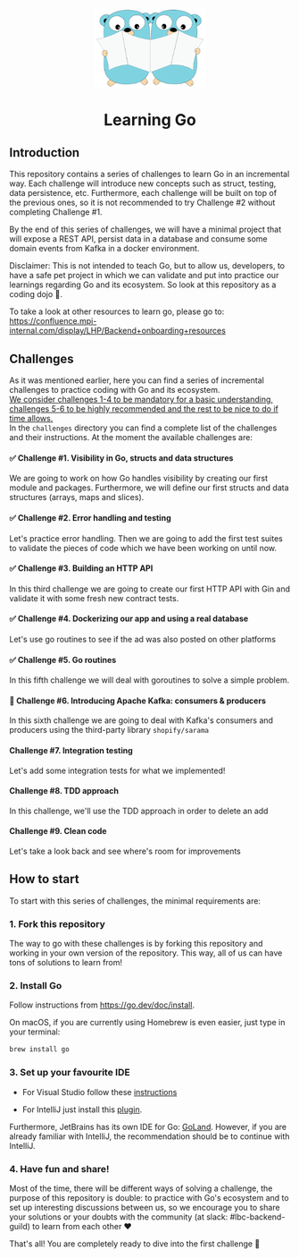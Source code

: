 <p align="center">
    <img alt="Two gophers reading something" src="img/gopher.png" width="200px" style="display: block; margin: 0 auto"/>
</p>

<h1 align="center">
  Learning Go
</h1>

## Introduction

This repository contains a series of challenges to learn Go in an incremental way. Each challenge will introduce
new concepts such as struct, testing, data persistence, etc. Furthermore, each challenge will be built on top of the
previous ones, so it is not recommended to try Challenge #2 without completing Challenge #1.

By the end of this series of challenges, we will have a minimal project that will expose a REST API, persist data in
a database and consume some domain events from Kafka in a docker environment.

Disclaimer: This is not intended to teach Go, but to allow us, developers, to have a safe pet project in which
we can validate and put into practice our learnings regarding Go and its ecosystem. So look at this repository as a
coding dojo 🥷.

To take a look at other resources to learn go, please go to: 
https://confluence.mpi-internal.com/display/LHP/Backend+onboarding+resources

## Challenges

As it was mentioned earlier, here you can find a series of incremental challenges to practice coding with Go and its
ecosystem.  
<ins>We consider challenges 1-4 to be mandatory for a basic understanding, challenges 5-6 to be highly recommended and the rest to be nice to do if time allows.</ins>  
In the `challenges` directory you can find a complete list of the challenges and their instructions. At the
moment the available challenges are:

#### ✅ Challenge #1. Visibility in Go, structs and data structures

We are going to work on how Go handles visibility by creating our first module and packages. 
Furthermore, we will define our first structs and data structures (arrays, maps and slices).

#### ✅ Challenge #2. Error handling and testing

Let's practice error handling. Then we are going to add the first test suites to validate 
the pieces of code which we have been working on until now.

#### ✅ Challenge #3. Building an HTTP API

In this third challenge we are going to create our first HTTP API with Gin and validate it with some fresh new 
contract tests.

#### ✅ Challenge #4. Dockerizing our app and using a real database

Let's use go routines to see if the ad was also posted on other platforms

#### ✅ Challenge #5. Go routines

In this fifth challenge we will deal with goroutines to solve a simple problem.

#### 🎯 Challenge #6. Introducing Apache Kafka: consumers & producers

In this sixth challenge we are going to deal with Kafka's consumers and producers using the third-party library 
`shopify/sarama`

#### Challenge #7. Integration testing

Let's add some integration tests for what we implemented!

#### Challenge #8. TDD approach

In this challenge, we'll use the TDD approach in order to delete an add

#### Challenge #9. Clean code

Let's take a look back and see where's room for improvements


## How to start

To start with this series of challenges, the minimal requirements are:

### 1. Fork this repository

The way to go with these challenges is by forking this repository and working in your own version of the repository.
This way, all of us can have tons of solutions to learn from!

### 2. Install Go

Follow instructions from https://go.dev/doc/install. 

On macOS, if you are currently using Homebrew is even easier, just type in your terminal:
```bash
brew install go
```

### 3. Set up your favourite IDE

* For Visual Studio follow these [instructions](https://learn.microsoft.com/en-us/azure/developer/go/configure-visual-studio-code)

* For IntelliJ just install this [plugin](https://plugins.jetbrains.com/plugin/9568-go?_ga=2.122569868.664457569.1681124920-637112615.1649069055&_gl=1%2A1upp818%2A_ga%2ANjM3MTEyNjE1LjE2NDkwNjkwNTU.%2A_ga_9J976DJZ68%2AMTY4MTEyNDkyMC41My4wLjE2ODExMjQ5MjAuNjAuMC4w).

Furthermore, JetBrains has its own IDE for Go: [GoLand](https://www.jetbrains.com/go/promo/). However, if you are already 
familiar with IntelliJ, the recommendation should be to continue with IntelliJ.

### 4. Have fun and share!

Most of the time, there will be different ways of solving a challenge, the purpose of this repository is double: to 
practice with Go's ecosystem and to set up interesting discussions between us, so we encourage you to share your solutions
or your doubts with the community (at slack: #lbc-backend-guild) to learn from each other ❤️

That's all! You are completely ready to dive into the first challenge 🚀
